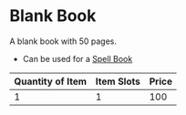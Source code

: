 # Blank Book

A blank book with 50 pages.

- Can be used for a [Spell Book](../../../Magic/Spellcasting/Spell%20Learning/Spell%20Book.md)

| Quantity of Item | Item Slots | Price |
| ---------------- | ---------- | ----- |
| 1                | 1          | 100   |
